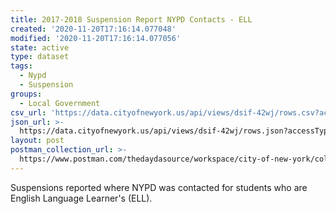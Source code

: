 ```yaml
---
title: 2017-2018 Suspension Report NYPD Contacts - ELL
created: '2020-11-20T17:16:14.077048'
modified: '2020-11-20T17:16:14.077056'
state: active
type: dataset
tags:
  - Nypd
  - Suspension
groups:
  - Local Government
csv_url: 'https://data.cityofnewyork.us/api/views/dsif-42wj/rows.csv?accessType=DOWNLOAD'
json_url: >-
  https://data.cityofnewyork.us/api/views/dsif-42wj/rows.json?accessType=DOWNLOAD
layout: post
postman_collection_url: >-
  https://www.postman.com/thedaydasource/workspace/city-of-new-york/collection/15909983-927e7dda-735c-4e2d-80ab-7e9439296073
---
```

Suspensions reported where NYPD was contacted for students who are English Language Learner's (ELL).
